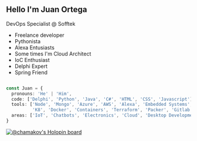## Hello I'm Juan Ortega

DevOps Specialist @ Sofftek
- Freelance developer
- Pythonista
- Alexa Entusiasts
- Some times I'm Cloud Architect
- IoC Enthusiast
- Delphi Expert
- Spring Friend

```TypeScript

const Juan = {
  pronouns: 'He' | 'Him',
  code: ['Delphi', 'Python', 'Java', 'C#', 'HTML', 'CSS', 'Javascript'], 
  tools: ['Node', 'Mongo', 'Azure', 'AWS', 'Alexa', 'Embedded Systems', 'Arduino', 
          'K8', 'Docker', 'Containers', 'Terraform', 'Packer', 'Gitlab'],
  areas: ['IoT', 'Chatbots', 'Electronics', 'Cloud', 'Desktop Development', 'SOA', 'DevOps']
}

```

[![@chamakov's Holopin board](https://holopin.me/chamakov)](https://holopin.io/@chamakov)
